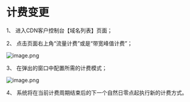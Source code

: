 # **计费变更**

1、 进入CDN客户控制台【域名列表】页面；

2、 点击页面右上角“流量计费”或是“带宽峰值计费”；

![image.png](https://img1.jcloudcs.com/cms/8860a31d-e13e-4502-a26a-6b30b8c1100a20180423141943.png)

3、 在弹出的窗口中配置所需的计费模式；

![image.png](https://img1.jcloudcs.com/cms/4c288578-500d-4f6c-8d5f-daf1ba593e1a20170914111702.png)

4、 系统将在当前计费周期结束后的下一个自然日零点起执行新的计费方式。